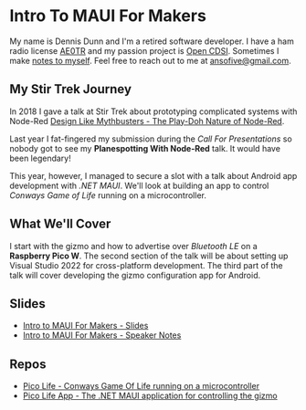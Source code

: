 # Intro To MAUI For Makers
 
My name is Dennis Dunn and I'm a retired software developer. I have a ham radio license [AE0TR](https://ae0tr.github.com) and my passion project is [Open CDSI](https://opencdsi.org). Sometimes I make [notes to myself](https://dennisdunn.github.io). Feel free to reach out to me at [ansofive@gmail.com](mailto:ansofive@gmail.com).

## My Stir Trek Journey

In 2018 I gave a talk at Stir Trek about prototyping complicated systems with Node-Red [Design Like Mythbusters - The Play-Doh Nature of Node-Red](https://github.com/dennisdunn/StirTrek2018-design-like-mythbusters).

Last year I fat-fingered my submission during the *Call For Presentations* so nobody got to see my **Planespotting With Node-Red** talk. It would have been legendary!

This year, however, I managed to secure a slot with a talk about Android app development with *.NET MAUI*.
We'll look at building an app to control *Conways Game of Life* running on a microcontroller.

## What We'll Cover

 I start with the gizmo and how to advertise over *Bluetooth LE* on a **Raspberry Pico W**. The second section of the talk will be about setting up Visual Studio 2022 for cross-platform development. The third part of the talk will cover developing the gizmo configuration app for Android.

## Slides
- [Intro to MAUI For Makers - Slides](https://docs.google.com/presentation/d/e/2PACX-1vSf7BKA67j3hwyDbvKRJ9oJVSfbYALALcQpwkX6ILGhYz5D7ICfXV_Njwt-IypJgjoWvFjLkCR5kFu9/pub?start=true&loop=true&delayms=3000) 
- [Intro to MAUI For Makers - Speaker Notes](Intro%20To%20MAUI%20For%20Makers.pdf) 

## Repos
- [Pico Life - Conways Game Of Life running on a microcontroller](https://github.com/dennisdunn/PicoLifeGizmo) 
- [Pico Life App - The .NET MAUI application for controlling the gizmo](https://github.com/dennisdunn/PicoLifeApp) 

